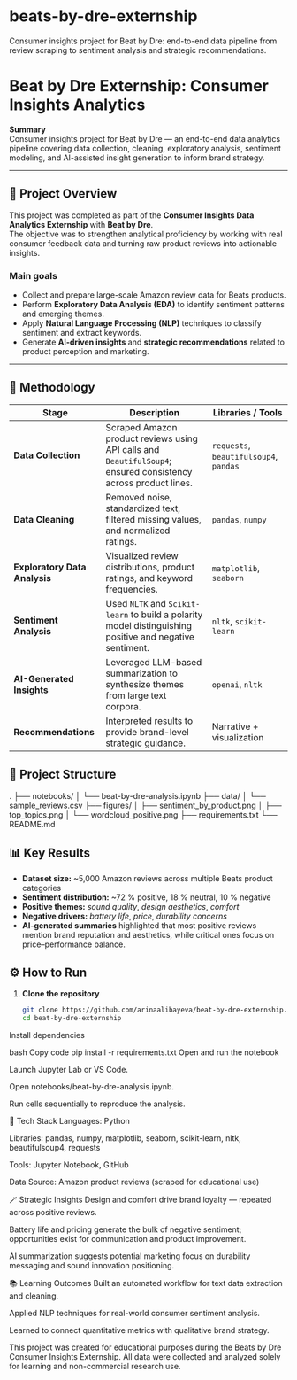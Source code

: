 # beats-by-dre-externship
Consumer insights project for Beat by Dre: end-to-end data pipeline from review scraping to sentiment analysis and strategic recommendations.

# Beat by Dre Externship: Consumer Insights Analytics

**Summary**  
Consumer insights project for Beat by Dre — an end-to-end data analytics pipeline covering data collection, cleaning, exploratory analysis, sentiment modeling, and AI-assisted insight generation to inform brand strategy.

---

## 📘 Project Overview
This project was completed as part of the **Consumer Insights Data Analytics Externship** with **Beat by Dre**.  
The objective was to strengthen analytical proficiency by working with real consumer feedback data and turning raw product reviews into actionable insights.

### Main goals
- Collect and prepare large-scale Amazon review data for Beats products.  
- Perform **Exploratory Data Analysis (EDA)** to identify sentiment patterns and emerging themes.  
- Apply **Natural Language Processing (NLP)** techniques to classify sentiment and extract keywords.  
- Generate **AI-driven insights** and **strategic recommendations** related to product perception and marketing.

---

## 🧠 Methodology

| Stage | Description | Libraries / Tools |
|-------|--------------|-------------------|
| **Data Collection** | Scraped Amazon product reviews using API calls and `BeautifulSoup4`; ensured consistency across product lines. | `requests`, `beautifulsoup4`, `pandas` |
| **Data Cleaning** | Removed noise, standardized text, filtered missing values, and normalized ratings. | `pandas`, `numpy` |
| **Exploratory Data Analysis** | Visualized review distributions, product ratings, and keyword frequencies. | `matplotlib`, `seaborn` |
| **Sentiment Analysis** | Used `NLTK` and `Scikit-learn` to build a polarity model distinguishing positive and negative sentiment. | `nltk`, `scikit-learn` |
| **AI-Generated Insights** | Leveraged LLM-based summarization to synthesize themes from large text corpora. | `openai`, `nltk` |
| **Recommendations** | Interpreted results to provide brand-level strategic guidance. | Narrative + visualization |


## 📂 Project Structure
.
├── notebooks/
│ └── beat-by-dre-analysis.ipynb
├── data/
│ └── sample_reviews.csv
├── figures/
│ ├── sentiment_by_product.png
│ ├── top_topics.png
│ └── wordcloud_positive.png
├── requirements.txt
└── README.md

## 📊 Key Results

- **Dataset size:** ~5,000 Amazon reviews across multiple Beats product categories  
- **Sentiment distribution:** ~72 % positive, 18 % neutral, 10 % negative  
- **Positive themes:** *sound quality*, *design aesthetics*, *comfort*  
- **Negative drivers:** *battery life*, *price*, *durability concerns*  
- **AI-generated summaries** highlighted that most positive reviews mention brand reputation and aesthetics, while critical ones focus on price–performance balance.


## ⚙️ How to Run

1. **Clone the repository**
   ```bash
   git clone https://github.com/arinaalibayeva/beat-by-dre-externship.git
   cd beat-by-dre-externship
Install dependencies

bash
Copy code
pip install -r requirements.txt
Open and run the notebook

Launch Jupyter Lab or VS Code.

Open notebooks/beat-by-dre-analysis.ipynb.

Run cells sequentially to reproduce the analysis.

🧰 Tech Stack
Languages: Python

Libraries: pandas, numpy, matplotlib, seaborn, scikit-learn, nltk, beautifulsoup4, requests

Tools: Jupyter Notebook, GitHub

Data Source: Amazon product reviews (scraped for educational use)

🪄 Strategic Insights
Design and comfort drive brand loyalty — repeated across positive reviews.

Battery life and pricing generate the bulk of negative sentiment; opportunities exist for communication and product improvement.

AI summarization suggests potential marketing focus on durability messaging and sound innovation positioning.

📚 Learning Outcomes
Built an automated workflow for text data extraction and cleaning.

Applied NLP techniques for real-world consumer sentiment analysis.

Learned to connect quantitative metrics with qualitative brand strategy.


This project was created for educational purposes during the Beats by Dre Consumer Insights Externship.
All data were collected and analyzed solely for learning and non-commercial research use.
